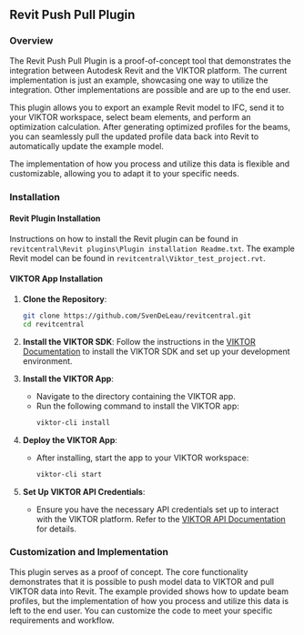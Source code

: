 ## Revit Push Pull Plugin

### Overview

The Revit Push Pull Plugin is a proof-of-concept tool that demonstrates the integration between Autodesk Revit and the VIKTOR platform. The current implementation is just an example, showcasing one way to utilize the integration. Other implementations are possible and are up to the end user.

This plugin allows you to export an example Revit model to IFC, send it to your VIKTOR workspace, select beam elements, and perform an optimization calculation. After generating optimized profiles for the beams, you can seamlessly pull the updated profile data back into Revit to automatically update the example model.

The implementation of how you process and utilize this data is flexible and customizable, allowing you to adapt it to your specific needs.

### Installation

#### Revit Plugin Installation
Instructions on how to install the Revit plugin can be found in `revitcentral\Revit plugins\Plugin installation Readme.txt`.
The example Revit model can be found in `revitcentral\Viktor_test_project.rvt`.

#### VIKTOR App Installation
1. **Clone the Repository**:
    ```bash
    git clone https://github.com/SvenDeLeau/revitcentral.git
    cd revitcentral
    ```

2. **Install the VIKTOR SDK**:
    Follow the instructions in the [VIKTOR Documentation](https://docs.viktor.ai/docs) to install the VIKTOR SDK and set up your development environment.

3. **Install the VIKTOR App**:
    - Navigate to the directory containing the VIKTOR app.
    - Run the following command to install the VIKTOR app:
      ```bash
      viktor-cli install
      ```

4. **Deploy the VIKTOR App**:
    - After installing, start the app to your VIKTOR workspace:
      ```bash
      viktor-cli start
      ```

5. **Set Up VIKTOR API Credentials**:
    - Ensure you have the necessary API credentials set up to interact with the VIKTOR platform. Refer to the [VIKTOR API Documentation](https://docs.viktor.ai/docs/api/getting-started) for details.

### Customization and Implementation

This plugin serves as a proof of concept. The core functionality demonstrates that it is possible to push model data to VIKTOR and pull VIKTOR data into Revit. The example provided shows how to update beam profiles, but the implementation of how you process and utilize this data is left to the end user. You can customize the code to meet your specific requirements and workflow.

